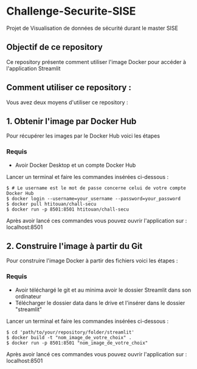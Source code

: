 # Challenge-Securite-SISE

Projet de Visualisation de données de sécurité durant le master SISE

## Objectif de ce repository

Ce repository présente comment utiliser l'image Docker pour accéder à l'application Streamlit

## Comment utiliser ce repository :

Vous avez deux moyens d'utiliser ce repository :

## 1. Obtenir l'image par Docker Hub

Pour récupérer les images par le Docker Hub voici les étapes

### Requis

* Avoir Docker Desktop et un compte Docker Hub

Lancer un terminal et faire les commandes insérées ci-dessous : 

```
$ # Le username est le mot de passe concerne celui de votre compte Docker Hub
$ docker login --username=your_username --password=your_password
$ docker pull htitouan/chall-secu
$ docker run -p 8501:8501 htitouan/chall-secu
```

Après avoir lancé ces commandes vous pouvez ouvrir l'application sur : localhost:8501

## 2. Construire l'image à partir du Git

Pour construire l'image Docker à partir des fichiers voici les étapes : 

### Requis 

* Avoir téléchargé le git et au minima avoir le dossier Streamlit dans son ordinateur
* Télécharger le dossier data dans le drive et l'insérer dans le dossier "streamlit"

Lancer un terminal et faire les commandes insérées ci-dessous : 

```
$ cd 'path/to/your/repository/folder/streamlit'
$ docker build -t "nom_image_de_votre_choix" .
$ docker run -p 8501:8501 "nom_image_de_votre_choix"
```
Après avoir lancé ces commandes vous pouvez ouvrir l'application sur : localhost:8501

